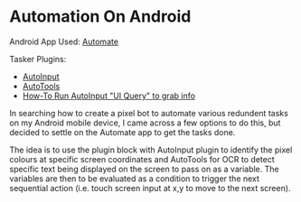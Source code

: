 # Automation On Android

Android App Used: [Automate](https://llamalab.com/automate/)

Tasker Plugins:
* [AutoInput](https://joaoapps.com/autoinput/)
* [AutoTools](https://joaoapps.com/autotools/)
* [How-To Run AutoInput "UI Query" to grab info](https://www.reddit.com/r/tasker/comments/4nc0xc/how_to_run_a_ui_query_easily_on_any_screen_to/)

In searching how to create a pixel bot to automate various redundent tasks on my Android mobile device, I came across a few options to do this, but decided to settle on the Automate app to get the tasks done.

The idea is to use the plugin block with AutoInput plugin to identify the pixel colours at specific screen coordinates and AutoTools for OCR to detect specific text being displayed on the screen to pass on as a variable. The variables are then to be evaluated as a condition to trigger the next sequential action (i.e. touch screen input at x,y to move to the next screen).